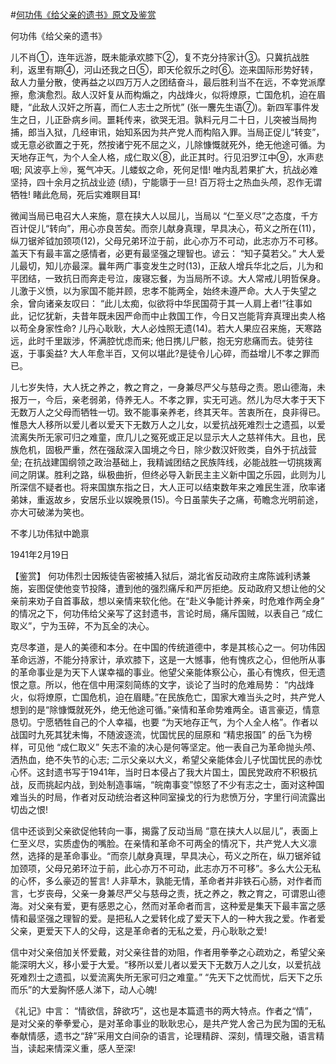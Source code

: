 #[何功伟《给父亲的遗书》原文及鉴赏](https://www.vrrw.net/wx/10276.html)

何功伟《给父亲的遗书》

儿不肖①，连年远游，既未能承欢膝下②，复不克分持家计③。只冀抗战胜利，返里有期④，河山还我之日⑤，即天伦叙乐之时⑥。迩来国际形势好转，敌人力量分散，使再益之以四万万人之团结奋斗，最后胜利当不在远，不幸党派摩擦，愈演愈烈。敌人汉奸复从而构煽之，内战烽火，似将燎原，亡国危机，迫在眉睫，“此敌人汉奸之所喜，而仁人志士之所忧” (张一麐先生语⑦)。新四军事件发生之日，儿正卧病乡间。噩耗传来，欲哭无泪。孰料元月二十日，儿突被当局拘捕，郎当入狱，几经审讯，始知系因为共产党人而构陷入罪。当局正促儿“转变”，或无意必欲置之于死，然按诸宁死不屈之义，儿除慷慨就死外，绝无他途可循。为天地存正气，为个人全人格，成仁取义⑧，此正其时。行见汨罗江中⑨，水声悲咽; 风波亭上⑩，冤气冲天。儿蝼蚁之命，死何足惜! 唯内乱若果扩大，抗战必难坚持，四十余月之抗战业迹 (绩)，宁能隳于一旦! 百万将士之热血头颅，忍作无谓牺牲! 睹此危局，死后实难瞑目耳!

微闻当局已电召大人来施，意在挟大人以屈儿，当局以 “仁至义尽”之态度，千方百计促儿“转向”，用心亦良苦矣。而奈儿献身真理，早具决心，苟义之所在(11)，纵刀锯斧钺加颈项(12)，父母兄弟环泣于前，此心亦万不可动，此志亦万不可移。盖天下有最丰富之感情者，必更有最坚强之理智也。谚云： “知子莫若父。” 大人爱儿最切，知儿亦最深。曩年两广事变发生之时(13)，正敌人增兵华北之后，儿为和平团结，一致抗日而奔走号泣，废寝忘餐，为当局所不谅。大人常戒儿明哲保身。儿激于义愤，以为家国不能并顾，忠孝不能两全，始终未遵严命。大人于失望之余，曾向诸亲友叹曰： “此儿太痴，似欲将中华民国荷于其一人肩上者!”往事如此，记忆犹新，夫昔年既未因严命而中止救国工作，今日又岂能背弃真理出卖人格以苟全身家性命? 儿丹心耿耿，大人必烛照无遗(14)。若大人果应召来施，天寒路远，此时千里跋涉，怀满腔忧虑而来; 他日携儿尸骸，抱无穷悲痛而去。徒劳往返，于事奚益? 大人年愈半百，又何以堪此?是徒令儿心碎，而益增儿不孝之罪而已。

儿七岁失恃，大人抚之养之，教之育之，一身兼尽严父与慈母之责。恩山德海，未报万一，今后，亲老弱弟，侍养无人。不孝之罪，实无可逃。然儿为尽大孝于天下无数万人之父母而牺牲一切。致不能事亲养老，终其天年。苦衷所在，良非得已。惟恳大人移所以爱儿者以爱天下无数万人之儿女，以爱抗战死难烈士之遗孤，以爱流离失所无家可归之难童，庶几儿之冤死或正足以显示大人之慈祥伟大。且也，民族危机，固极严重，然在强敌深入国境之今日，除少数汉奸败类，自外于抗战营垒; 在抗战建国纲领之政治基础上，我精诚团结之民族阵线，必能战胜一切挑拨离间之阴谋。胜利之路，纵极曲折，但终必导入新民主主义新中国之乐园，此则为儿所深信不疑者也。将来国旗东指之日，大人正可以结束数年来之难民生涯，欣率诸弟妹，重返故乡，安居乐业以娱晚景(15)。今日虽蒙失子之痛，苟瞻念光明前途，亦大可破涕为笑也。

不孝儿功伟狱中跪禀

1941年2月19日



【鉴赏】 何功伟烈士因叛徒告密被捕入狱后，湖北省反动政府主席陈诚利诱兼施，妄图促使他变节投降，遭到他的强烈痛斥和严厉拒绝。反动政府又想让他的父亲前来劝子自首事敌，想以亲情来软化他。在“赴义争能计养亲，时危难作两全身” 的情况之下，何功伟给父亲写了这封遗书，言论时局，痛斥国贼，以表自己 “成仁取义”，宁为玉碎，不为瓦全的决心。

克尽孝道，是人的美德和本分。在中国的传统道德中，孝是其核心之一。何功伟因革命远游，不能分持家计，承欢膝下，这是一大憾事，他有愧疚之心，但他所从事的革命事业是为天下人谋幸福的事业。他望父亲能体察公心，虽心有愧疚，但无遗恨之意。所以，他在信中用深刻简练的文字，谈论了当时的危难局势： “内战烽火，似将燎原，亡国危机，迫在眉睫。”在民族危亡，国家大难当头之时，共产党人想到的是“除慷慨就死外，绝无他途可循。”亲情和革命势难两全。语言豪迈，情意恳切。宁愿牺牲自己的个人幸福，也要 “为天地存正气，为个人全人格”。作者以战国时九死其犹未悔，不随波逐流，忧国忧民的屈原和 “精忠报国” 的岳飞为榜样，可见他 “成仁取义” 矢志不渝的决心是何等坚定。他一表自己为革命抛头颅、洒热血，绝不失节的心志; 二示父亲以大义，希望父亲能体会儿子忧国忧民的赤忱心怀。这封遗书写于1941年，当时日本侵占了我大片国土，国民党政府不积极抗战，反而挑起内战，到处制造事端，“皖南事变”惊怒了不少有志之士，面对这种国难当头的时局，作者对反动统治者这种同室操戈的行为悲愤万分，字里行间流露出切齿之恨!

信中还谈到父亲欲促他转向一事，揭露了反动当局 “意在挟大人以屈儿”，表面上仁至义尽，实质虚伪的嘴脸。在亲情和革命不可两全的情况下，共产党人大义凛然，选择的是革命事业。“而奈儿献身真理，早具决心，苟义之所在，纵刀锯斧钺加颈项，父母兄弟环泣于前，此心亦万不可动，此志亦万不可移”。多么大公无私的心怀，多么豪迈的誓言! 人非草木，孰能无情，革命者并非铁石心肠，对作者而言，七岁丧母，父亲一身兼尽严父与慈母之责，抚之养之，教之育之，可谓恩山德海。对父亲有爱，更有感恩之心，然而对革命者而言，这种爱是集天下最丰富之感情和最坚强之理智的爱。是把私人之爱转化成了爱天下人的一种大我之爱。作者爱父亲，更爱天下人的父母，这是革命者的无私之爱，丹心耿耿之爱!

信中对父亲倍加关怀爱戴，对父亲往昔的劝阻，作者用拳拳之心疏劝之，希望父亲能深明大义，移小爱于大爱。“移所以爱儿者以爱天下无数万人之儿女，以爱抗战死难烈士之遗孤，以爱流离失所无家可归之难童。” “先天下之忧而忧，后天下之乐而乐”的大爱胸怀感人涕下，动人心魄!

《礼记》中言： “情欲信，辞欲巧”，这也是本篇遗书的两大特点。作者之“情”，是对父亲的拳拳爱心，是对革命事业的耿耿忠心，是共产党人舍己为民为国的无私奉献情感，遗书之“辞”采用文白间杂的语言，论理精辟、深刻，情理交融，语言精当，读起来情深义重，感人至深!

